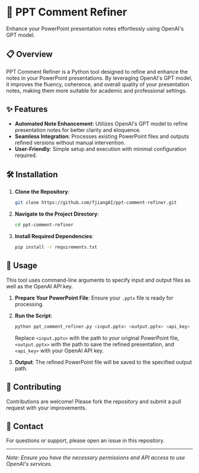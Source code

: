 
# 🎨 PPT Comment Refiner

Enhance your PowerPoint presentation notes effortlessly using OpenAI's GPT model.

## 📋 Overview

PPT Comment Refiner is a Python tool designed to refine and enhance the notes in your PowerPoint presentations. By leveraging OpenAI's GPT model, it improves the fluency, coherence, and overall quality of your presentation notes, making them more suitable for academic and professional settings.

## ✨ Features

- **Automated Note Enhancement**: Utilizes OpenAI's GPT model to refine presentation notes for better clarity and eloquence.
- **Seamless Integration**: Processes existing PowerPoint files and outputs refined versions without manual intervention.
- **User-Friendly**: Simple setup and execution with minimal configuration required.

## 🛠️ Installation

1. **Clone the Repository**:

   ```bash
   git clone https://github.com/fjiangAI/ppt-comment-refiner.git
   ```

2. **Navigate to the Project Directory**:

   ```bash
   cd ppt-comment-refiner
   ```

3. **Install Required Dependencies**:

   ```bash
   pip install -r requirements.txt
   ```

## 🚀 Usage

This tool uses command-line arguments to specify input and output files as well as the OpenAI API key.

1. **Prepare Your PowerPoint File**: Ensure your `.pptx` file is ready for processing.

2. **Run the Script**:

   ```bash
   python ppt_comment_refiner.py <input.pptx> <output.pptx> <api_key>
   ```

   Replace `<input.pptx>` with the path to your original PowerPoint file, `<output.pptx>` with the path to save the refined presentation, and `<api_key>` with your OpenAI API key.

3. **Output**: The refined PowerPoint file will be saved to the specified output path.

## 🤝 Contributing

Contributions are welcome! Please fork the repository and submit a pull request with your improvements.

## 📧 Contact

For questions or support, please open an issue in this repository.

---

*Note: Ensure you have the necessary permissions and API access to use OpenAI's services.*
